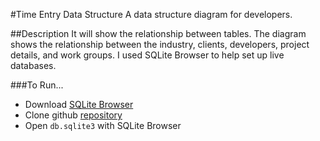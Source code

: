 #Time Entry Data Structure
A data structure diagram for developers.

##Description
It will show the relationship between tables. The diagram shows the relationship
between the industry, clients, developers, project details, and work groups. I
used SQLite Browser to help set up live databases.

###To Run...
* Download [SQLite Browser](https://github.com/sqlitebrowser/sqlitebrowser/releases/tag/v3.5.1)
* Clone github [repository](https://github.com/aaronwiggins/time_entry_data_structure.git)
* Open `db.sqlite3` with SQLite Browser
